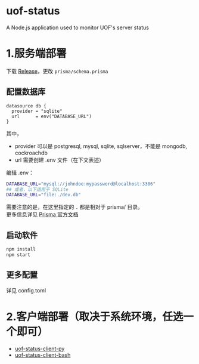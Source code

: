 # uof-status
A Node.js application used to monitor UOF's server status

# 1.服务端部署
下载 [Release](https://github.com/University-Of-Fool/uof-status/releases)，更改 `prisma/schema.prisma`
## 配置数据库
```prisma
datasource db {
  provider = "sqlite"
  url      = env("DATABASE_URL")
}
```
其中，  
* provider 可以是 postgresql, mysql, sqlite, sqlserver，不能是 mongodb, cockroachdb
* url 需要创建 .env 文件（在下文表述）

编辑 .env：
```bash
DATABASE_URL="mysql://johndoe:mypassword@localhost:3306"
## 或者，以下适用于 SQLite
DATABASE_URL="file:./dev.db"
```
需要注意的是，在这里指定的 `.` 都是相对于 prisma/ 目录。  
更多信息详见 [Prisma 官方文档](https://www.prisma.io/docs/concepts/database-connectors)

## 启动软件
```bash
npm install
npm start
```

## 更多配置
详见 config.toml

# 2.客户端部署（取决于系统环境，任选一个即可）
 - [uof-status-client-py](https://github.com/University-Of-Fool/uof-status-client-py/)
 - [uof-status-client-bash](https://github.com/University-Of-Fool/uof-status-client-bash/)
